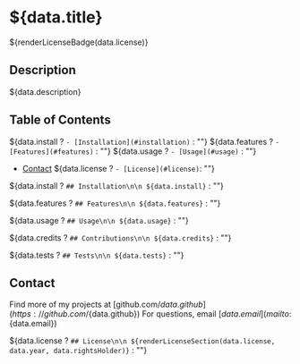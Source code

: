 # ${data.title}

${renderLicenseBadge(data.license)}

## Description

${data.description}

## Table of Contents

${data.install ? `- [Installation](#installation)` : ""}
${data.features ? `- [Features](#features)` : ""}
${data.usage ? `- [Usage](#usage)` : ""}
- [Contact](#contact)
${data.license ? `- [License](#license)`: ""}

${data.install ? `## Installation\n\n ${data.install}` : ""}

${data.features ? `## Features\n\n ${data.features}` : ""}   

${data.usage ? `## Usage\n\n ${data.usage}` : ""}

${data.credits ? `## Contributions\n\n ${data.credits}` : ""}

${data.tests ? `## Tests\n\n ${data.tests}` : ""}

## Contact

Find more of my projects at [github.com/${data.github}](https://github.com/${data.github})
For questions, email [${data.email}](mailto:${data.email})


${data.license ? `## License\n\n ${renderLicenseSection(data.license, data.year, data.rightsHolder)}` : ""}
